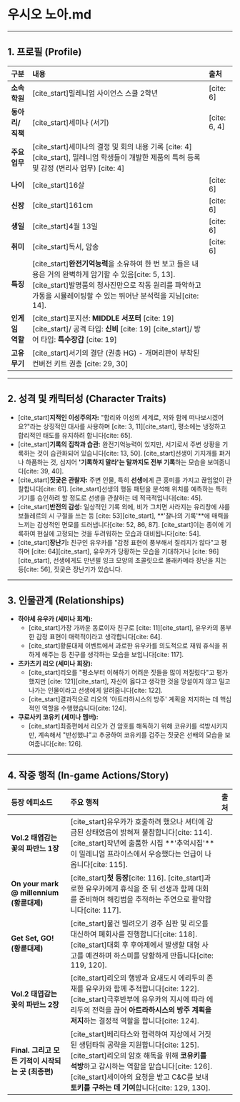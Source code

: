 # 우시오 노아.md
---

## 1. 프로필 (Profile)

| 구분 | 내용 | 출처 |
| :--- | :--- | :--- |
| **소속 학원** | [cite_start]밀레니엄 사이언스 스쿨 2학년 | [cite: 6] |
| **동아리/직책** | [cite_start]세미나 (서기) | [cite: 6, 4] |
| **주요 업무** | [cite_start]세미나의 결정 및 회의 내용 기록 [cite: 4][cite_start], 밀레니엄 학생들이 개발한 제품의 특허 등록 및 감정 (변리사 업무) [cite: 4] | |
| **나이** | [cite_start]16살 | [cite: 6] |
| **신장** | [cite_start]161cm | [cite: 6] |
| **생일** | [cite_start]4월 13일 | [cite: 6] |
| **취미** | [cite_start]독서, 암송 | [cite: 6] |
| **특징** | [cite_start]**완전기억능력**을 소유하여 한 번 보고 들은 내용은 거의 완벽하게 암기할 수 있음[cite: 5, 13]. [cite_start]발명품의 청사진만으로 작동 원리를 파악하고 가동을 시뮬레이팅할 수 있는 뛰어난 분석력을 지님[cite: 14]. | |
| **인게임 역할** | [cite_start]포지션: **MIDDLE 서포터** [cite: 19] [cite_start]/ 공격 타입: **신비** [cite: 19] [cite_start]/ 방어 타입: **특수장갑** [cite: 19] | |
| **고유 무기** | [cite_start]서기의 결단 (권총 HG) - 개머리판이 부착된 컨버전 키트 권총 [cite: 29, 30] | |

---

## 2. 성격 및 캐릭터성 (Character Traits)

* [cite_start]**지적인 이성주의자:** "합리와 이성의 세계로, 저와 함께 떠나보시겠어요?"라는 상징적인 대사를 사용하며 [cite: 3, 11][cite_start], 평소에는 냉정하고 합리적인 태도를 유지하려 합니다[cite: 65].
* [cite_start]**기록의 집착과 습관:** 완전기억능력이 있지만, 서기로서 주변 상황을 기록하는 것이 습관화되어 있습니다[cite: 13, 50]. [cite_start]선생이 기지개를 펴거나 하품하는 것, 심지어 **'기록하지 말라'는 말까지도 전부 기록**하는 모습을 보여줍니다[cite: 39, 40].
* [cite_start]**짓궂은 관찰자:** 주변 인물, 특히 **선생**에게 큰 흥미를 가지고 끊임없이 관찰합니다[cite: 61]. [cite_start]선생의 행동 패턴을 분석해 위치를 예측하는 특허 기기를 승인하려 할 정도로 선생을 관찰하는 데 적극적입니다[cite: 45].
* [cite_start]**반전의 감성:** 일상적인 기록 외에, 비가 그치면 사라지는 유리창에 샤를 보들레르의 시 구절을 쓰는 등 [cite: 53][cite_start], **'찰나의 기록'**에 매력을 느끼는 감성적인 면모를 드러냅니다[cite: 52, 86, 87]. [cite_start]이는 종이에 기록하여 현실에 고정되는 것을 두려워하는 모습과 대비됩니다[cite: 54].
* [cite_start]**장난기:** 친구인 유우카를 "감정 표현이 풍부해서 질리지가 않다"고 평하며 [cite: 64][cite_start], 유우카가 당황하는 모습을 기대하거나 [cite: 96][cite_start], 선생에게도 만년필 잉크 모양의 초콜릿으로 몰래카메라 장난을 치는 등[cite: 56], 짓궂은 장난기가 있습니다.

---

## 3. 인물관계 (Relationships)

* **하야세 유우카 (세미나 회계):**
    * [cite_start]가장 가까운 동료이자 친구로 [cite: 11][cite_start], 유우카의 풍부한 감정 표현이 매력적이라고 생각합니다[cite: 64].
    * [cite_start]황륜대제 이벤트에서 과로한 유우카를 의도적으로 재워 휴식을 취하게 해주는 등 친구를 생각하는 모습을 보입니다[cite: 117].
* **츠카츠키 리오 (세미나 회장):**
    * [cite_start]리오를 "평소부터 이해하기 어려운 짓들을 많이 저질렀다"고 평가했지만 [cite: 121][cite_start], 자신이 옳다고 생각한 것을 망설이지 않고 밀고 나가는 인물이라고 선생에게 알려줍니다[cite: 122].
    * [cite_start]결과적으로 리오의 '아트라하시스의 방주' 계획을 저지하는 데 핵심적인 역할을 수행했습니다[cite: 124].
* **쿠로사키 코유키 (세미나 멤버):**
    * [cite_start]최종편에서 리오가 건 암호를 해독하기 위해 코유키를 석방시키지만, 계속해서 "반성했냐"고 추궁하여 코유키를 겁주는 짓궂은 선배의 모습을 보여줍니다[cite: 126].

---

## 4. 작중 행적 (In-game Actions/Story)

| 등장 에피소드 | 주요 행적 | 출처 |
| :--- | :--- | :--- |
| **Vol.2 태엽감는 꽃의 파반느 1장** | [cite_start]유우카가 호출하려 했으나 셔터에 감금된 상태였음이 밝혀져 불참합니다[cite: 114]. [cite_start]작년에 출품한 시집 **'추억시집'**이 밀레니엄 프라이스에서 우승했다는 언급이 나옵니다[cite: 115]. | |
| **On your mark @ millennium (황륜대제)** | [cite_start]**첫 등장**[cite: 116]. [cite_start]과로한 유우카에게 휴식을 준 뒤 선생과 함께 대회를 준비하며 해킹범을 추적하는 주연으로 활약합니다[cite: 117]. | |
| **Get Set, GO! (황륜대제)** | [cite_start]물건 빌려오기 경주 심판 및 리오를 대신하여 폐회사를 진행합니다[cite: 118]. [cite_start]대회 후 후야제에서 발생할 대형 사고를 예견하며 하스미를 당황하게 만듭니다[cite: 119, 120]. | |
| **Vol.2 태엽감는 꽃의 파반느 2장** | [cite_start]리오의 행방과 요새도시 에리두의 존재를 유우카와 함께 추적합니다[cite: 122]. [cite_start]극후반부에 유우카의 지시에 따라 에리두의 전력을 끊어 **아트라하시스의 방주 계획을 저지**하는 결정적 역할을 합니다[cite: 124]. | |
| **Final. 그리고 모든 기적이 시작되는 곳 (최종편)** | [cite_start]베리타스와 협력하여 지상에서 거짓된 생텀타워 공략을 지원합니다[cite: 125]. [cite_start]리오의 암호 해독을 위해 **코유키를 석방**하고 감시하는 역할을 맡습니다[cite: 126]. [cite_start]세이아의 요청을 받고 C&C를 보내 **토키를 구하는 데 기여**합니다[cite: 129, 130]. | |